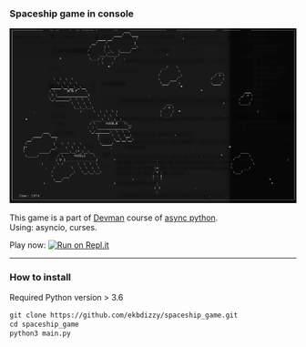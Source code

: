 ### Spaceship game in console

![Spaceship game](./screenshot.png)

This game is a part of [Devman](https://dvmn.org) course of [async python](https://dvmn.org/modules/async-python/).<br>
Using: asyncio, curses.

Play now: [![Run on Repl.it](https://repl.it/badge/github/ekbdizzy/spaceship_game)](https://repl.it/github/ekbdizzy/spaceship_game)

***

### How to install

Required Python version > 3.6

```
git clone https://github.com/ekbdizzy/spaceship_game.git
cd spaceship_game
python3 main.py
```
